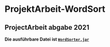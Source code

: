 # ProjektArbeit-WordSort
## ProjectArbeit abgabe 2021

**Die ausführbare Datei ist [`WordSorter.jar`](WordSort.jar)**
